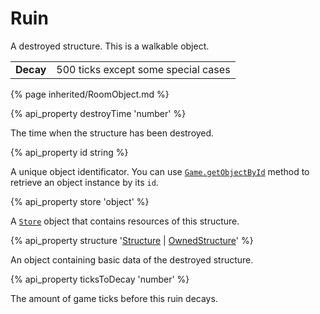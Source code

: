 # Ruin

<img src="img/ruin.png" alt="" align="right" />

A destroyed structure. This is a walkable object. 

<table class="table gameplay-info">
    <tbody>
    <tr>
        <td><strong>Decay</strong></td>
        <td>500 ticks except some special cases</td>
    </tr>
    </tbody>
</table>

{% page inherited/RoomObject.md %}


{% api_property destroyTime 'number' %}

The time when the structure has been destroyed. 

{% api_property id string %}

A unique object identificator. You can use <a href="#Game.getObjectById"><code>Game.getObjectById</code></a> method to retrieve an object instance by its <code>id</code>.

{% api_property store 'object' %}

A [`Store`](#Store) object that contains resources of this structure.

{% api_property structure '<a href="#Structure">Structure</a> | <a href="#OwnedStructure">OwnedStructure</a>' %}

An object containing basic data of the destroyed structure.


{% api_property ticksToDecay 'number' %}

The amount of game ticks before this ruin decays.



